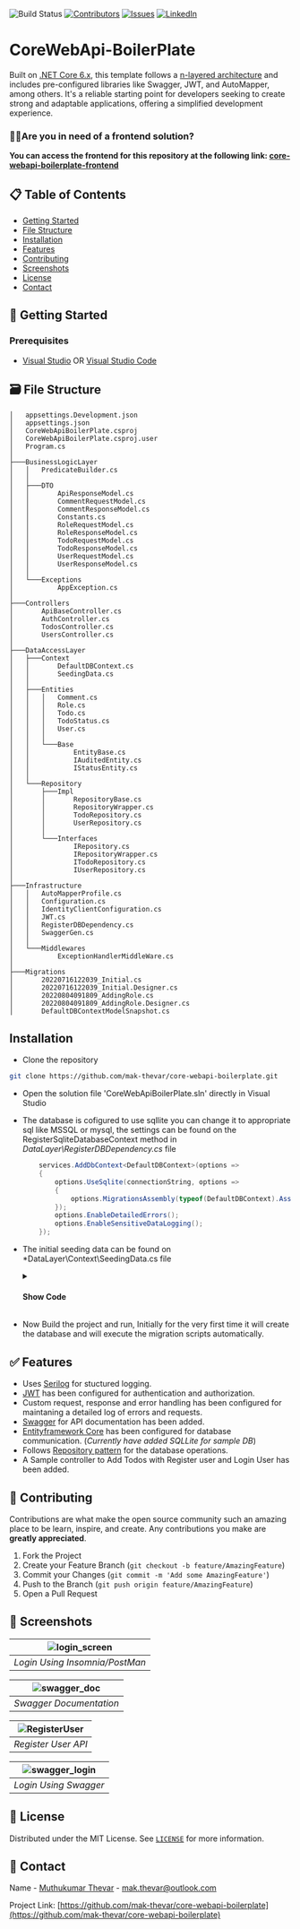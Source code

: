 ![Build Status](https://github.com/mak-thevar/core-webapi-boilerplate/actions/workflows/dotnet.yml/badge.svg)
[![Contributors][contributors-shield]][contributors-url]
[![Issues][issues-shield]][issues-url]
[![LinkedIn][linkedin-shield]][linkedin-url]

# CoreWebApi-BoilerPlate
Built on [.NET Core 6.x](https://dotnet.microsoft.com/en-us/download/dotnet/6.0), this template follows a [n-layered architecture](https://learn.microsoft.com/en-us/azure/architecture/guide/architecture-styles/n-tier) and includes pre-configured libraries like Swagger, JWT, and AutoMapper, among others. It's a reliable starting point for developers seeking to create strong and adaptable applications, offering a simplified development experience.

### 👩‍💻Are you in need of a frontend solution? 
**You can access the frontend for this repository at the following link: [core-webapi-boilerplate-frontend](https://github.com/mak-thevar/core-webapi-boilerplate-frontend)**

## 📋 Table of Contents 
* [Getting Started](#-getting-started)
* [File Structure](#%EF%B8%8F-file-structure)
* [Installation](#installation)
* [Features](#-features)
* [Contributing](#-contributing)
* [Screenshots](#-screenshots)
* [License](#-license)
* [Contact](#-contact)


## 🏁 Getting Started
### Prerequisites
- [Visual Studio](https://visualstudio.microsoft.com/) OR [Visual Studio Code](https://code.visualstudio.com/)


## 🗃️ File Structure

```
│   appsettings.Development.json
│   appsettings.json
│   CoreWebApiBoilerPlate.csproj
│   CoreWebApiBoilerPlate.csproj.user
│   Program.cs
│
├───BusinessLogicLayer
│   │   PredicateBuilder.cs
│   │
│   ├───DTO
│   │       ApiResponseModel.cs
│   │       CommentRequestModel.cs
│   │       CommentResponseModel.cs
│   │       Constants.cs
│   │       RoleRequestModel.cs
│   │       RoleResponseModel.cs
│   │       TodoRequestModel.cs
│   │       TodoResponseModel.cs
│   │       UserRequestModel.cs
│   │       UserResponseModel.cs
│   │
│   └───Exceptions
│           AppException.cs
│
├───Controllers
│       ApiBaseController.cs
│       AuthController.cs
│       TodosController.cs
│       UsersController.cs
│
├───DataAccessLayer
│   ├───Context
│   │       DefaultDBContext.cs
│   │       SeedingData.cs
│   │
│   ├───Entities
│   │   │   Comment.cs
│   │   │   Role.cs
│   │   │   Todo.cs
│   │   │   TodoStatus.cs
│   │   │   User.cs
│   │   │
│   │   └───Base
│   │           EntityBase.cs
│   │           IAuditedEntity.cs
│   │           IStatusEntity.cs
│   │
│   └───Repository
│       ├───Impl
│       │       RepositoryBase.cs
│       │       RepositoryWrapper.cs
│       │       TodoRepository.cs
│       │       UserRepository.cs
│       │
│       └───Interfaces
│               IRepository.cs
│               IRepositoryWrapper.cs
│               ITodoRepository.cs
│               IUserRepository.cs
│
├───Infrastructure
│   │   AutoMapperProfile.cs
│   │   Configuration.cs
│   │   IdentityClientConfiguration.cs
│   │   JWT.cs
│   │   RegisterDBDependency.cs
│   │   SwaggerGen.cs
│   │
│   └───Middlewares
│           ExceptionHandlerMiddleWare.cs
│
├───Migrations
│       20220716122039_Initial.cs
│       20220716122039_Initial.Designer.cs
│       20220804091809_AddingRole.cs
│       20220804091809_AddingRole.Designer.cs
│       DefaultDBContextModelSnapshot.cs
```


## Installation

- Clone the repository
```sh
git clone https://github.com/mak-thevar/core-webapi-boilerplate.git
```
- Open the solution file 'CoreWebApiBoilerPlate.sln' directly in Visual Studio
- The database is cofigured to use sqllite you can change it to appropriate sql like MSSQL or mysql, the settings can be found on the RegisterSqliteDatabaseContext method in *DataLayer\RegisterDBDependency.cs* file
  ```cs
      services.AddDbContext<DefaultDBContext>(options =>
      {
          options.UseSqlite(connectionString, options =>
          {
              options.MigrationsAssembly(typeof(DefaultDBContext).Assembly.FullName);
          });
          options.EnableDetailedErrors();
          options.EnableSensitiveDataLogging();
      });
  ```
- The initial seeding data can be found on *DataLayer\Context\SeedingData.cs file
  
     <details>
  <summary>
   <h4>Show Code</h4>
  </summary>
  <pre>
  public static List<TodoStatus> GetTodoStatus()
      {
          return new List<TodoStatus>
          {
              new TodoStatus{ Id =1 , Description = "Todo", IsDefault = true},
              new TodoStatus{ Id =2 , Description = "In Progress", IsDefault = true},
              new TodoStatus {Id =3, Description = "Completed" , IsDefault  = true},
          };
      }

      public static List<Role> GetRoles()
      {
          return new List<Role>
           {
               new Role{ Id =1 , Description = "Admin", IsActive = true, CreatedOn = DateTime.UtcNow}
           };
      }

      public static List<User> GetUsers()
      {
          return new List<User>
          {
              new User{ Id =1 , CreatedOn = DateTime.UtcNow, EmailId = "mak.thevar@outlook.com", IsActive = true, Name = "mak thevar", RoleId =1, Username = "mak-thevar", Password = EasyEncryption.MD5.ComputeMD5Hash("12345678")},
          };
      }
 </pre>
</details>

- Now Build the project and run, Initially for the very first time it will create the database and will execute the migration scripts automatically.



## ✅ Features
- Uses [Serilog](https://serilog.net/) for stuctured logging.
- [JWT](https://jwt.io/) has been configured for authentication and authorization.
- Custom request, response and error handling has been configured for maintaning a detailed log of errors and requests.
- [Swagger](https://swagger.io/) for API documentation has been added.
- [Entityframework Core](https://docs.microsoft.com/en-us/ef/core/) has been configured for database communication. (_Currently have added SQLLite for sample DB_)
- Follows [Repository pattern](https://deviq.com/repository-pattern/) for the database operations.
- A Sample controller to Add Todos with Register user and Login User has been added.

## 🔘 Contributing

Contributions are what make the open source community such an amazing place to be learn, inspire, and create. Any contributions you make are **greatly appreciated**.

1. Fork the Project
2. Create your Feature Branch (`git checkout -b feature/AmazingFeature`)
3. Commit your Changes (`git commit -m 'Add some AmazingFeature'`)
4. Push to the Branch (`git push origin feature/AmazingFeature`)
5. Open a Pull Request


## 📸 Screenshots
| ![login_screen](https://user-images.githubusercontent.com/40656217/154900109-e8129bfb-b9aa-4091-afc8-621eefe943b8.gif) | 
|:--:| 
| *Login Using Insomnia/PostMan* |

| ![swagger_doc](https://user-images.githubusercontent.com/40656217/154900119-48cdd956-efb3-4b3e-bade-c68566a87a55.gif) | 
|:--:| 
| *Swagger Documentation* |

| ![RegisterUser](https://user-images.githubusercontent.com/40656217/154904538-959a585e-f1ab-4dbb-8d0b-46f7b4e0bcbd.gif) | 
|:--:| 
| *Register User API* |

| ![swagger_login](https://user-images.githubusercontent.com/40656217/154900137-8146dd6e-862e-4b0f-ab42-77272959da84.gif) | 
|:--:| 
| *Login Using Swagger* |



<!-- LICENSE -->
## 🎫 License

Distributed under the MIT License. See [`LICENSE`](https://github.com/mak-thevar/core-webapi-boilerplate/blob/master/LICENSE) for more information.

<!-- CONTACT -->
## 📱 Contact

Name - [Muthukumar Thevar](#) - mak.thevar@outlook.com

Project Link: [https://github.com/mak-thevar/core-webapi-boilerplate](https://github.com/mak-thevar/core-webapi-boilerplate)


[contributors-shield]: https://img.shields.io/github/contributors/mak-thevar/core-webapi-boilerplate.svg?style=flat-square
[contributors-url]: https://github.com/mak-thevar/core-webapi-boilerplate/graphs/contributors

[issues-shield]: https://img.shields.io/github/issues/mak-thevar/core-webapi-boilerplate.svg?style=flat-square
[issues-url]: https://github.com/mak-thevar/core-webapi-boilerplate/issues
[linkedin-shield]: https://img.shields.io/badge/-LinkedIn-black.svg?style=flat-square&logo=linkedin&colorB=555
[linkedin-url]: https://www.linkedin.com/in/mak11/
